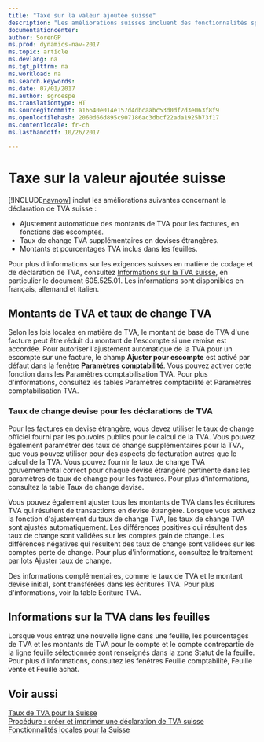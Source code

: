 ```yaml
---
title: "Taxe sur la valeur ajoutée suisse"
description: "Les améliorations suisses incluent des fonctionnalités spéciales concernant la déclaration de TVA."
documentationcenter: 
author: SorenGP
ms.prod: dynamics-nav-2017
ms.topic: article
ms.devlang: na
ms.tgt_pltfrm: na
ms.workload: na
ms.search.keywords: 
ms.date: 07/01/2017
ms.author: sgroespe
ms.translationtype: HT
ms.sourcegitcommit: a16640e014e157d4dbcaabc53d0df2d3e063f8f9
ms.openlocfilehash: 2060d66d895c907186ac3dbcf22ada1925b73f17
ms.contentlocale: fr-ch
ms.lasthandoff: 10/26/2017

---
```

# <a name="swiss-value-added-tax"></a>Taxe sur la valeur ajoutée suisse
[!INCLUDE[navnow](../../includes/navnow_md.md)] inclut les améliorations suivantes concernant la déclaration de TVA suisse :  

- Ajustement automatique des montants de TVA pour les factures, en fonctions des escomptes.  
- Taux de change TVA supplémentaires en devises étrangères.  
- Montants et pourcentages TVA inclus dans les feuilles.  

Pour plus d'informations sur les exigences suisses en matière de codage et de déclaration de TVA, consultez [Informations sur la TVA suisse](http://www.estv.admin.ch/mwst/dokumentation/00130/00947/00948/index.html?lang=fr), en particulier le document 605.525.01. Les informations sont disponibles en français, allemand et italien.  

## <a name="vat-amounts-and-vat-exchange-rates"></a>Montants de TVA et taux de change TVA  
Selon les lois locales en matière de TVA, le montant de base de TVA d'une facture peut être réduit du montant de l'escompte si une remise est accordée. Pour autoriser l'ajustement automatique de la TVA pour un escompte sur une facture, le champ **Ajuster pour escompte** est activé par défaut dans la fenêtre **Paramètres comptabilité**. Vous pouvez activer cette fonction dans les Paramètres comptabilisation TVA. Pour plus d'informations, consultez les tables Paramètres comptabilité et Paramètres comptabilisation TVA.  

### <a name="currency-exchange-rates-for-vat-reporting"></a>Taux de change devise pour les déclarations de TVA  
Pour les factures en devise étrangère, vous devez utiliser le taux de change officiel fourni par les pouvoirs publics pour le calcul de la TVA. Vous pouvez également paramétrer des taux de change supplémentaires pour la TVA, que vous pouvez utiliser pour des aspects de facturation autres que le calcul de la TVA. Vous pouvez fournir le taux de change TVA gouvernemental correct pour chaque devise étrangère pertinente dans les paramètres de taux de change pour les factures. Pour plus d'informations, consultez la table Taux de change devise.  

Vous pouvez également ajuster tous les montants de TVA dans les écritures TVA qui résultent de transactions en devise étrangère. Lorsque vous activez la fonction d'ajustement du taux de change TVA, les taux de change TVA sont ajustés automatiquement. Les différences positives qui résultent des taux de change sont validées sur les comptes gain de change. Les différences négatives qui résultent des taux de change sont validées sur les comptes perte de change. Pour plus d'informations, consultez le traitement par lots Ajuster taux de change.  

Des informations complémentaires, comme le taux de TVA et le montant devise initial, sont transférées dans les écritures TVA. Pour plus d'informations, voir la table Écriture TVA.  

## <a name="vat-information-in-journals"></a>Informations sur la TVA dans les feuilles  
Lorsque vous entrez une nouvelle ligne dans une feuille, les pourcentages de TVA et les montants de TVA pour le compte et le compte contrepartie de la ligne feuille sélectionnée sont renseignés dans la zone Statut de la feuille. Pour plus d'informations, consultez les fenêtres Feuille comptabilité, Feuille vente et Feuille achat.  

## <a name="see-also"></a>Voir aussi  
 [Taux de TVA pour la Suisse](vat-rates-for-switzerland.md)   
 [Procédure : créer et imprimer une déclaration de TVA suisse](how-to-create-and-print-a-swiss-vat-statement.md)   
 [Fonctionnalités locales pour la Suisse](switzerland-local-functionality.md)   

